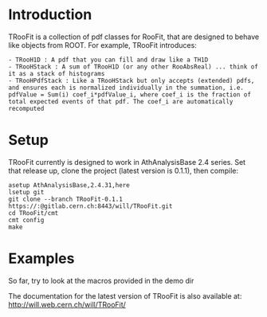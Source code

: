 Introduction
============

TRooFit is a collection of pdf classes for RooFit, that are designed to behave like objects from ROOT. For example, TRooFit introduces:

    - TRooH1D : A pdf that you can fill and draw like a TH1D
    - TRooHStack : A sum of TRooH1D (or any other RooAbsReal) ... think of it as a stack of histograms
    - TRooHPdfStack : Like a TRooHStack but only accepts (extended) pdfs, and ensures each is normalized individually in the summation, i.e. pdfValue = Sum(i) coef_i*pdfValue_i, where coef_i is the fraction of total expected events of that pdf. The coef_i are automatically recomputed 


Setup
=====

TRooFit currently is designed to work in AthAnalysisBase 2.4 series. Set that release up, clone the project (latest version is 0.1.1), then compile:

```
asetup AthAnalysisBase,2.4.31,here
lsetup git
git clone --branch TRooFit-0.1.1 https://:@gitlab.cern.ch:8443/will/TRooFit.git
cd TRooFit/cmt
cmt config
make
```

Examples
========
So far, try to look at the macros provided in the demo dir

The documentation for the latest version of TRooFit is also available at: http://will.web.cern.ch/will/TRooFit/